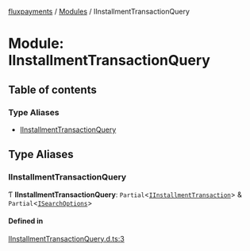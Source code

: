 [fluxpayments](../README.md) / [Modules](../modules.md) / IInstallmentTransactionQuery

# Module: IInstallmentTransactionQuery

## Table of contents

### Type Aliases

- [IInstallmentTransactionQuery](IInstallmentTransactionQuery.md#iinstallmenttransactionquery)

## Type Aliases

### IInstallmentTransactionQuery

Ƭ **IInstallmentTransactionQuery**: `Partial`\<[`IInstallmentTransaction`](../interfaces/IInstallmentTransaction.IInstallmentTransaction.md)\> & `Partial`\<[`ISearchOptions`](../interfaces/ISearchOptions.ISearchOptions.md)\>

#### Defined in

[IInstallmentTransactionQuery.d.ts:3](https://github.com/fluxpayments1/fluxpayments_api_ts/blob/f6a77327cdb29c423e341df6d3689b76b0e6cf53/src/types/flux_types/IInstallmentTransactionQuery.d.ts#L3)

